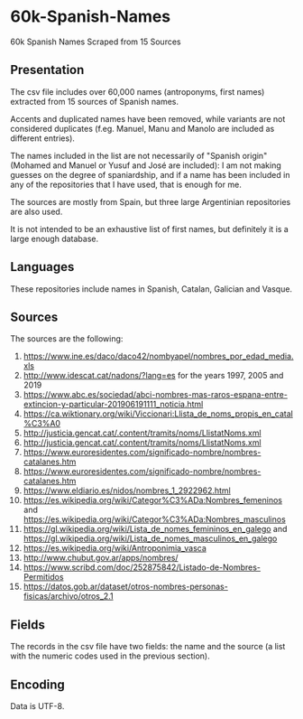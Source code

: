 # 60k-Spanish-Names
60k Spanish Names Scraped from 15 Sources

## Presentation
The csv file includes over 60,000 names (antroponyms, first names) extracted from 15 sources of Spanish names.

Accents and duplicated names have been removed, while variants are not considered duplicates (f.eg. Manuel, Manu and Manolo are included as different entries).

The names included in the list are not necessarily of "Spanish origin" (Mohamed and Manuel or Yusuf and José are included): I am not making guesses on the degree of spaniardship, and if a name has been included in any of the repositories that I have used, that is enough for me.

The sources are mostly from Spain, but three large Argentinian repositories are also used.

It is not intended to be an exhaustive list of first names, but definitely it is a large enough database.

## Languages
These repositories include names in Spanish, Catalan, Galician and Vasque.

## Sources
The sources are the following:
1.  https://www.ine.es/daco/daco42/nombyapel/nombres_por_edad_media.xls
2.  http://www.idescat.cat/nadons/?lang=es for the years 1997, 2005 and 2019
3.  https://www.abc.es/sociedad/abci-nombres-mas-raros-espana-entre-extincion-y-particular-201906191111_noticia.html
4.  https://ca.wiktionary.org/wiki/Viccionari:Llista_de_noms_propis_en_catal%C3%A0
5.  http://justicia.gencat.cat/.content/tramits/noms/LlistatNoms.xml
6.  http://justicia.gencat.cat/.content/tramits/noms/LlistatNoms.xml
7.  https://www.euroresidentes.com/significado-nombre/nombres-catalanes.htm
8.  https://www.euroresidentes.com/significado-nombre/nombres-catalanes.htm
9.  https://www.eldiario.es/nidos/nombres_1_2922962.html
10. https://es.wikipedia.org/wiki/Categor%C3%ADa:Nombres_femeninos and https://es.wikipedia.org/wiki/Categor%C3%ADa:Nombres_masculinos
11. https://gl.wikipedia.org/wiki/Lista_de_nomes_femininos_en_galego and https://gl.wikipedia.org/wiki/Lista_de_nomes_masculinos_en_galego
12. https://es.wikipedia.org/wiki/Antroponimia_vasca
13. http://www.chubut.gov.ar/apps/nombres/
14. https://www.scribd.com/doc/252875842/Listado-de-Nombres-Permitidos
15. https://datos.gob.ar/dataset/otros-nombres-personas-fisicas/archivo/otros_2.1

## Fields
The records in the csv file have two fields: the name and the source (a list with the numeric codes used in the previous section).

## Encoding
Data is UTF-8.
